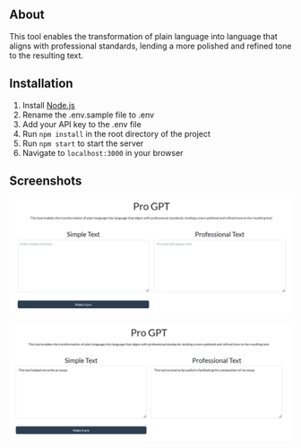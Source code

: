 ## About

This tool enables the transformation of plain language into language that aligns with professional standards, lending a more polished and refined tone to the resulting text.

## Installation

1. Install [Node.js](https://nodejs.org/en/download/)
1. Rename the .env.sample file to .env
1. Add your API key to the .env file
1. Run `npm install` in the root directory of the project
1. Run `npm start` to start the server
1. Navigate to `localhost:3000` in your browser

## Screenshots

<!-- include the images in img folder -->

![Screenshot of the home page](/img/2023-03-17_01-31.png)

![Screenshot of the results page](/img/2023-03-17_01-33.png)
